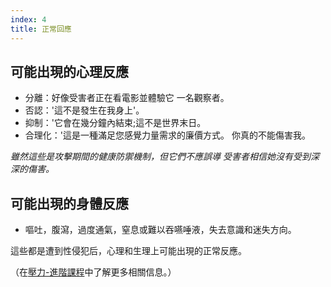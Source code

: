 ```yaml
---
index: 4
title: 正常回應
---
```

## 可能出現的心理反應

* 分離：好像受害者正在看電影並體驗它
一名觀察者。
* 否認：'這不是發生在我身上'。
* 抑制：'它會在幾分鐘內結束;這不是世界末日。
* 合理化：'這是一種滿足您感覺力量需求的廉價方式。
你真的不能傷害我。

*雖然這些是攻擊期間的健康防禦機制，但它們不應誤導
受害者相信她沒有受到深深的傷害。*

## 可能出現的身體反應

* 嘔吐，腹瀉，過度通氣，窒息或難以吞嚥唾液，失去意識和迷失方向。

這些都是遭到性侵犯后，心理和生理上可能出現的正常反應。

（在[壓力-進階課程](umbrella://stress/stress/advanced)中了解更多相關信息。）